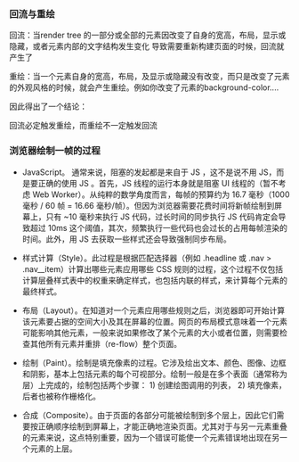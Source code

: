 
###  回流与重绘
回流：当render tree 的一部分或全部的元素因改变了自身的宽高，布局，显示或隐藏，或者元素内部的文字结构发生变化 导致需要重新构建页面的时候，回流就产生了

重绘：当一个元素自身的宽高，布局，及显示或隐藏没有改变，而只是改变了元素的外观风格的时候，就会产生重绘。例如你改变了元素的background-color....

因此得出了一个结论：

回流必定触发重绘，而重绘不一定触发回流

### 浏览器绘制一帧的过程

* JavaScript。 通常来说，阻塞的发起都是来自于 JS ，这不是说不用 JS，而是要正确的使用 JS 。首先，JS 线程的运行本身就是阻塞 UI 线程的（暂不考虑 Web Worker）。从纯粹的数学角度而言，每帧的预算约为 16.7 毫秒（1000 毫秒 / 60 帧 = 16.66 毫秒/帧）。但因为浏览器需要花费时间将新帧绘制到屏幕上，只有 ~10 毫秒来执行 JS 代码，过长时间的同步执行 JS 代码肯定会导致超过 10ms 这个阈值，其次，频繁执行一些代码也会过长的占用每帧渲染的时间。此外，用 JS 去获取一些样式还会导致强制同步布局。

* 样式计算（Style）。此过程是根据匹配选择器（例如 .headline 或 .nav > .nav__item）计算出哪些元素应用哪些 CSS 规则的过程，这个过程不仅包括计算层叠样式表中的权重来确定样式，也包括内联的样式，来计算每个元素的最终样式。

* 布局（Layout）。在知道对一个元素应用哪些规则之后，浏览器即可开始计算该元素要占据的空间大小及其在屏幕的位置。网页的布局模式意味着一个元素可能影响其他元素，一般来说如果修改了某个元素的大小或者位置，则需要检查其他所有元素并重排（re-flow）整个页面。

* 绘制（Paint）。绘制是填充像素的过程。它涉及绘出文本、颜色、图像、边框和阴影，基本上包括元素的每个可视部分。绘制一般是在多个表面（通常称为层）上完成的，绘制包括两个步骤： 1) 创建绘图调用的列表， 2) 填充像素，后者也被称作栅格化。

* 合成（Composite）。由于页面的各部分可能被绘制到多个层上，因此它们需要按正确顺序绘制到屏幕上，才能正确地渲染页面。尤其对于与另一元素重叠的元素来说，这点特别重要，因为一个错误可能使一个元素错误地出现在另一个元素的上层。